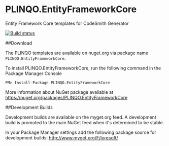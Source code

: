 # PLINQO.EntityFrameworkCore

Entity Framework Core templates for CodeSmith Generator

[![Build status](https://ci.appveyor.com/api/projects/status/tb3407pyjrkvkb3n/branch/master?svg=true)](https://ci.appveyor.com/project/LoreSoft/plinqo-entityframeworkcore)

##Download

The PLINQO templates are available on nuget.org via package name `PLINQO.EntityFrameworkCore`.

To install PLINQO.EntityFrameworkCore, run the following command in the Package Manager Console

    PM> Install-Package PLINQO.EntityFrameworkCore
    
More information about NuGet package avaliable at
https://nuget.org/packages/PLINQO.EntityFrameworkCore

##Development Builds

Development builds are available on the myget.org feed.  A development build is promoted to the main NuGet feed when it's determined to be stable. 

In your Package Manager settings add the following package source for development builds:
http://www.myget.org/F/loresoft/

